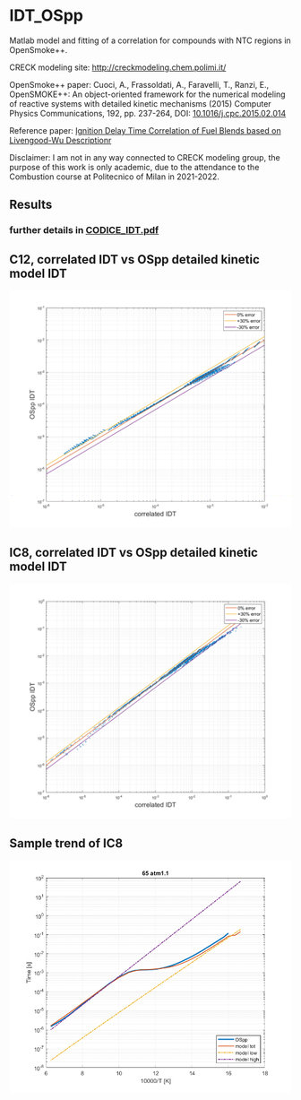 # IDT_OSpp

Matlab model and fitting of a correlation for compounds with NTC regions in OpenSmoke++. 

CRECK modeling site: http://creckmodeling.chem.polimi.it/

OpenSmoke++ paper: Cuoci, A., Frassoldati, A., Faravelli, T., Ranzi, E., OpenSMOKE++: An object-oriented framework for the numerical modeling of reactive systems with detailed kinetic mechanisms (2015) Computer Physics Communications, 192, pp. 237-264, DOI: [10.1016/j.cpc.2015.02.014](https://www.sciencedirect.com/science/article/abs/pii/S0010465515000715?via%3Dihub)

Reference paper: [Ignition Delay Time Correlation of Fuel Blends
based on Livengood-Wu Descriptionr](https://repository.kaust.edu.sa/bitstream/handle/10754/625741/Ignition%20Delay%20Time%20Correlation%20-%20revised%20v3.pdf?sequence=1&isAllowed=n)

Disclaimer: I am not in any way connected to CRECK modeling group, the purpose of this work is only academic, due to the attendance to the Combustion course at Politecnico of Milan in 2021-2022.

## Results
### further details in [CODICE_IDT.pdf](https://github.com/sommaa/IDT_OSpp/blob/main/CODICE%20IDT.pdf)

## C12, correlated IDT vs OSpp detailed kinetic model IDT 
![alt text](https://github.com/sommaa/IDT_OSpp/blob/main/README_img/errore%20C12.bmp)

## IC8, correlated IDT vs OSpp detailed kinetic model IDT 
![alt text](https://github.com/sommaa/IDT_OSpp/blob/main/README_img/errore%20ic8.bmp)

## Sample trend of IC8
![alt text](https://github.com/sommaa/IDT_OSpp/blob/main/README_img/IC8_1.bmp)
